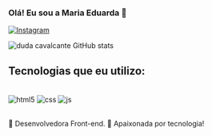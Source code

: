 ### Olá! Eu sou a Maria Eduarda 👋
[![Instagram](https://img.shields.io/badge/Instagram-E4405F?style=for-the-badge&logo=isntagram&logoColor=white)](https://instagram.com/_m.eduardaaa)

![duda cavalcante GitHub stats](https://github-readme-stats.vercel.app/api?username=duda-cavalcante&show_icons=true&theme=radical)

## Tecnologias que eu utilizo:

<div style="display: inline_block"><br/>
<img align="center" alt="html5" src="https://img.shields.io/badge/CSS3-1572B6?style=for-the-badge&logo=css3&logoColor=white" />
<img align="center" alt="css" src="https://img.shields.io/badge/HTML5-E34F26?style=for-the-badge&logo=html5&logoColor=white" />
<img align="center" alt="js" src="https://img.shields.io/badge/JavaScript-F7DF1E?style=for-the-badge&logo=javascript&logoColor=white" />
</div> <br/>

👋 Desenvolvedora Front-end.
👋 Apaixonada por tecnologia!














